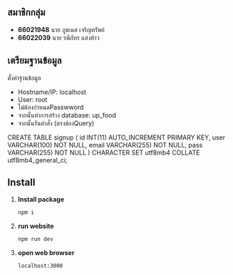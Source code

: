 ## สมาชิกกลุ่ม  
- **66021948** นาย ภูธเนศ เจริญทรัพย์  
- **66022039** นาย รพีภัทร แสงท้าว


## เตรียมฐานข้อมูล
ตั้งค่าฐานข้อมูล
- Hostname/IP: localhost
- User:  root
- ไม่ต้องกำหนดPasswword
- จากนั้นทำการสร้าง database: up_food
- จากนั้นรันคำสั่ง (ตรงช่องQuery)

CREATE TABLE signup (
    id INT(11) AUTO_INCREMENT PRIMARY KEY,
    user VARCHAR(100) NOT NULL,
    email VARCHAR(255) NOT NULL,
    pass VARCHAR(255) NOT NULL
) CHARACTER SET utf8mb4 COLLATE utf8mb4_general_ci;


## Install  
1. **Install package**  
   ```sh
   npm i
2. **run website**
   ```sh
   npm run dev
3. **open web browser**
   ```sh
   localhost:3000
